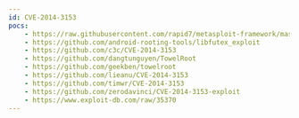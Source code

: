 ```yaml
---
id: CVE-2014-3153
pocs:
    - https://raw.githubusercontent.com/rapid7/metasploit-framework/master/modules/exploits/android/local/futex_requeue.rb
    - https://github.com/android-rooting-tools/libfutex_exploit
    - https://github.com/c3c/CVE-2014-3153
    - https://github.com/dangtunguyen/TowelRoot
    - https://github.com/geekben/towelroot
    - https://github.com/lieanu/CVE-2014-3153
    - https://github.com/timwr/CVE-2014-3153
    - https://github.com/zerodavinci/CVE-2014-3153-exploit
    - https://www.exploit-db.com/raw/35370
---
```

